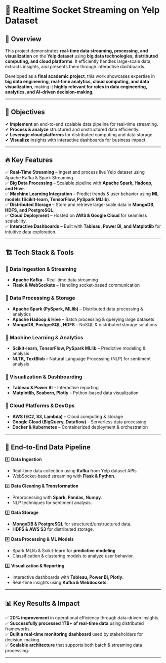 # 🚀 Realtime Socket Streaming on Yelp Dataset  

## 📌 Overview  
This project demonstrates **real-time data streaming, processing, and visualization** on the **Yelp dataset** using **big data technologies, distributed computing, and cloud platforms**. It efficiently handles large-scale data, extracts insights, and presents them through interactive dashboards.  

Developed as a **final academic project**, this work showcases expertise in **big data engineering, real-time analytics, cloud computing, and data visualization**, making it **highly relevant for roles in data engineering, analytics, and AI-driven decision-making**.  

---

## 🎯 Objectives  
✔ **Implement** an end-to-end scalable data pipeline for real-time streaming.  
✔ **Process & analyze** structured and unstructured data efficiently.  
✔ **Leverage cloud platforms** for distributed computing and data storage.  
✔ **Visualize** insights with interactive dashboards for business impact.  

---

## 🔥 Key Features  
✅ **Real-Time Streaming** – Ingest and process live Yelp dataset using Apache Kafka & Spark Streaming.  
✅ **Big Data Processing** – Scalable pipeline with **Apache Spark, Hadoop, and Hive**.  
✅ **Machine Learning Integration** – Predict trends & user behavior using **ML models (Scikit-learn, TensorFlow, PySpark MLlib)**.  
✅ **Distributed Storage** – Store and retrieve large-scale data in **MongoDB, HDFS, and PostgreSQL**.  
✅ **Cloud Deployment** – Hosted on **AWS & Google Cloud** for seamless scalability.  
✅ **Interactive Dashboards** – Built with **Tableau, Power BI, and Matplotlib** for intuitive data exploration.  

---

## 🏗️ Tech Stack & Tools  
### **🔹 Data Ingestion & Streaming**  
- **Apache Kafka** – Real-time data streaming  
- **Flask & WebSockets** – Handling socket-based communication  

### **🔹 Data Processing & Storage**  
- **Apache Spark (PySpark, MLlib)** – Distributed data processing & analytics  
- **Apache Hadoop & Hive** – Batch processing & querying large datasets  
- **MongoDB, PostgreSQL, HDFS** – NoSQL & distributed storage solutions  

### **🔹 Machine Learning & Analytics**  
- **Scikit-learn, TensorFlow, PySpark MLlib** – Predictive modeling & analysis  
- **NLTK, TextBlob** – Natural Language Processing (NLP) for sentiment analysis  

### **🔹 Visualization & Dashboarding**  
- **Tableau & Power BI** – Interactive reporting  
- **Matplotlib, Seaborn, Plotly** – Python-based data visualization  

### **🔹 Cloud Platforms & DevOps**  
- **AWS (EC2, S3, Lambda)** – Cloud computing & storage  
- **Google Cloud (BigQuery, Dataflow)** – Serverless data processing  
- **Docker & Kubernetes** – Containerized deployment & orchestration  

---

## 🔄 End-to-End Data Pipeline  

1️⃣ **Data Ingestion**  
   - Real-time data collection using **Kafka** from Yelp dataset APIs.  
   - WebSocket-based streaming with **Flask & Python**.  

2️⃣ **Data Cleaning & Transformation**  
   - Preprocessing with **Spark, Pandas, Numpy**.  
   - NLP techniques for sentiment analysis.  

3️⃣ **Data Storage**  
   - **MongoDB & PostgreSQL** for structured/unstructured data.  
   - **HDFS & AWS S3** for distributed storage.  

4️⃣ **Data Processing & ML Models**  
   - Spark MLlib & Scikit-learn for **predictive modeling**.  
   - Classification & clustering models to analyze user behavior.  

5️⃣ **Visualization & Reporting**  
   - Interactive dashboards with **Tableau, Power BI, Plotly**.  
   - Real-time insights using **Kafka & WebSockets**.  

---

## 📊 Key Results & Impact  

✅ **20% improvement** in operational efficiency through data-driven insights.  
✅ **Successfully processed 1TB+ of real-time data** using distributed frameworks.  
✅ **Built a real-time monitoring dashboard** used by stakeholders for decision-making.  
✅ **Scalable architecture** that supports both batch & streaming data processing.  

---
